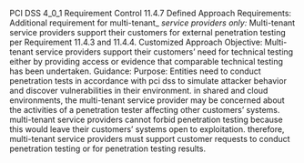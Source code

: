 PCI DSS 4_0_1 Requirement Control 11.4.7 Defined Approach Requirements: Additional requirement for multi-tenant_ _service providers only:_ Multi-tenant service providers support their customers for external penetration testing per Requirement 11.4.3 and 11.4.4. Customized Approach Objective: Multi-tenant service providers support their customers’ need for technical testing either by providing access or evidence that comparable technical testing has been undertaken. Guidance: Purpose: Entities need to conduct penetration tests in accordance with pci dss to simulate attacker behavior and discover vulnerabilities in their environment. in shared and cloud environments, the multi-tenant service provider may be concerned about the activities of a penetration tester affecting other customers’ systems. multi-tenant service providers cannot forbid penetration testing because this would leave their customers’ systems open to exploitation. therefore, multi-tenant service providers must support customer requests to conduct penetration testing or for penetration testing results.